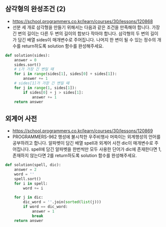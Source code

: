 ## 삼각형의 완성조건 (2)
- https://school.programmers.co.kr/learn/courses/30/lessons/120868
- 선분 세 개로 삼각형을 만들기 위해서는 다음과 같은 조건을 만족해야 합니다. 가장 긴 변의 길이는 다른 두 변의 길이의 합보다 작아야 합니다. 삼각형의 두 변의 길이가 담긴 배열 sides이 매개변수로 주어집니다. 나머지 한 변이 될 수 있는 정수의 개수를 return하도록 solution 함수를 완성해주세요.
```python
def solution(sides):
    answer = 0
    sides.sort()
    # i가 가장 긴 변일 때
    for i in range(sides[1], sides[0] + sides[1]):
        answer += 1
    # sides[1]가 가장 긴 변일 때    
    for j in range(1, sides[1]):
        if sides[0] + j > sides[1]:
            answer += 1
    return answer
```

## 외계어 사전
- https://school.programmers.co.kr/learn/courses/30/lessons/120869
- PROGRAMMERS-962 행성에 불시착한 우주비행사 머쓱이는 외계행성의 언어를 공부하려고 합니다. 알파벳이 담긴 배열 spell과 외계어 사전 dic이 매개변수로 주어집니다. spell에 담긴 알파벳을 한번씩만 모두 사용한 단어가 dic에 존재한다면 1, 존재하지 않는다면 2를 return하도록 solution 함수를 완성해주세요.
```python
def solution(spell, dic):
    answer = 2
    word = ''
    spell.sort()
    for i in spell:
        word += i
        
    for j in dic:
        dic_word = ''.join(sorted(list(j)))
        if word == dic_word:
            answer = 1
            break
    return answer
```

